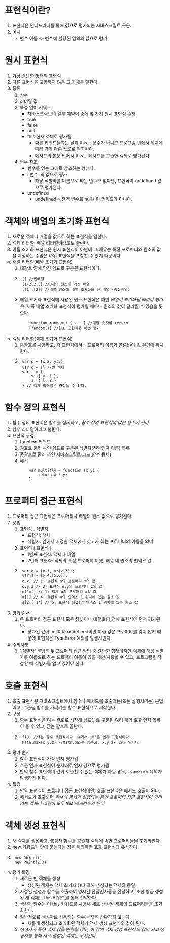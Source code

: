 # 표현식이란?
1. 표현식은 인터프리터를 통해 값으로 평가되는 자바스크립트 구문.
2. 예시
    * 변수 이름 -> 변수에 할당된 임의의 값으로 평가

# 원시 표현식
1. 가장 간단한 형태의 표현식
2. 다른 표현식을 포함하지 않은 그 자체를 말한다.
3. 종류
    1. 상수
    2. 리터럴 값
    3. 특정 언어 키워드
        * 자바스크림브의 일부 예약어 중에 몇 가지 원시 표현식 존재
        * true
        * false
        * null
        * this 현재 객체로 평가됨
            * 다른 키워드들과는 달리 this는 상수가 아니고 프로그램 안에서 위치에 따라 각기 다른 값으로 평가된다.
            * 메서드의 본문 안에서 this는 메서드를 호출한 객체로 평가된다.
    4. 변수 참조
        * 변수를 있는 그대로 참조하는 형태다.
        * i 변수 i의 값으로 평가
            * 해당 식별바를 이름으로 하는 변수가 없다면, 표현식이 undefined 값으로 평가된다.
        * undefined
            * undefined는 전역 변수로 null처럼 키워드가 아니다.

# 객체와 배열의 초기화 표현식
1. 새로운 객체나 배열을 값으로 하는 표현식을 말한다.
2. 객체 리터럴, 배열 리터럴이라고도 불린다.
3. 이들 초기화 표현식은 원시 표현식이 아닌데 그 이유는 특정 프로퍼티와 원소의 값을 지정하는 수많은 하위 표현식을 포함할 수 있기 때문이다.
4. 배열 리터럴(배열 초기화 표현식)
    1. 대괄호 안에 담긴 쉼표로 구분된 표현식이다.
    2. ```
        [] //빈배열
        [1+2,2,3] //3개의 원소를 가진 배열
        [[1],[2]] //배열 원소에 배열 초기화를 한 배열 (중첩배열)
        ```
    3. 배열 초기화 표현식에 사용된 원소 표현식은 매번 *배열이 초기화될 때마다 평가 된다.* 즉 배열 초기화 표현식이 평가될 때마다 원소의 값이 달라질 수 있음을 뜻한다.
        ```
            function random() { ... } //랜덤 숫자를 return
            [random()] //원소 표현식은 매번 평가
        ```
5. 객체 리터럴(객체 초기화 표현식)
    1. 중괄호를 사용하고, 각 표현식에서는 프로퍼티 이름과 콜론(:)이 값 왼편에 위치한다.
    2. ```
        var p = {x:2, y:3};
        var q = {} //빈 객체
        var r = {
            x: { y: 1 },
            z: { l: 2 }
        } // 객체 리터럴은 중첩될 수 있다.
        ```

# 함수 정의 표현식
1. 함수 정의 표현식은 함수를 정의하고, *함수 정의 표현식의 값은 함수가 된다.*
2. 함수 리터럴이라고 불린다.
3. 표현식 구성
    1. function 키워드
    2. 괄호로 둘러 싸인 쉼표로 구분된 식별자(전달인자 이름) 목록
    3. 중괄호로 둘러 싸인 자바스크립트 코드(함수 몸체)
    4. 예시
        ```
            var multifly = function (x,y) {
                return x * y;
            }
        ```

# 프로퍼티 접근 표현식
1. 프로퍼티 접근 표현식은 프로퍼티나 배열의 원소 값으로 평가된다.
2. 문법
    1. 표현식 . 식별자
        * 표현식: 객체
        * 식별자: 앞에서 지정한 객체에서 찾고자 하는 프로퍼티의 이름을 의미
    2. 표현식 [ 표현식 ]
        * 1번째 표현식: 객체나 배열
        * 2번째 표현식: 객체의 특정 프로퍼티 이름, 배열 내 원소의 인덱스 값
    3. ```
        var o = {x:1, y:{z:3}};
        var a = [o,4,[5,6]];
        o.x; // 1: 표현식 o의 프로퍼티 x의 값
        o.y.z // 3: 표현식 o.y의 프로퍼티 z의 값
        o['x'] // 1: 객체 o의 프로퍼티 x의 값
        a[1] // 4: 표현식 a의 인덱스 1 위치에 있는 원소 값
        a[2]['1'] // 6: 표현식 a[2]의 인덱스 1 위치에 있는 원소 값
        ```
3. 평가 순서
    1. 두 프로퍼티 접근 표현식 모두 점(.)이나 대괄호([) 전에 표현식이 먼저 평가된다.
        * 평가된 값이 null이나 undefined이면 이들 값은 프로퍼티를 갖지 않기 때문에 표현식은 TypeError 예외를 발생시킨다.
4. 주의사항
    1. '.식별자' 문법은 두 프로퍼티 접근 방법 중 간단한 형태이지만 객체에 해당 식별자를 이름으로 하는 프로퍼티 이름이 있을 때만 사용할 수 있고, 프로그램을 작성할 때 식별자를 알고 있어야 한다.

# 호출 표현식
1. 호출 표현식은 자바스크립트에서 함수나 메서드를 호출하는(또는 실행시키는) 문법이고, 호출될 함수를 가리키는 함수 표현식으로 시작한다.
2. 구성
    1. 함수 표현식은 여는 괄호로 시작해 쉼표(,)로 구분된 여러 개의 호출 인자 목록이 올 수 있고, 닫는 괄호로 끝난다.
    2. ```
        f(0) //f는 함수 표현식이다. 여기서 '0'은 인자 표현식이다.
        Math.max(x,y,z) //Math.max는 함수고, x,y,z가 호출 인자다.
        ```
3. 평가 순서
    1. 함수 표현식이 가장 먼저 평가됨
    2. 호출 인자 표현식이 순서대로 인자 값으로 평가됨
    3. 만약 함수 표현식의 값이 호출할 수 있는 객체가 아닐 경우, TypeError 예외가 발생하게 된다.
4. 특징
    1. 만약 표현식이 프로퍼티 접근 표현식이면, 호출 표현식은 메서드 호출이 된다.
    2. 메서드가 호출되면 *함수의 몸체가 실행되는 동안 프로퍼티 접근 표현식이 가리키는 객체나 배열이 모두 this 매개변수가 된다.*

# 객체 생성 표현식
1. 새 객체를 생성하고, 생성자 함수를 호출해 객체에 속한 프로퍼티들을 초기화한다.
2. new 키워드가 앞에 붙는다는 점을 제외하면 호출 표현식과 유사하다.
3. ```
    new Object()
    new Point(2,3)
    ```
4. 평가 특징
    1. 새로운 빈 객체를 생성
        * 생성된 객체는 객체 초기자 {}에 의해 생성되는 객체와 동일
    2. 지정된 생성자 함수를 호출하여 명시된 전달인자들을 전달하고, 또한 방금 생성된 새 객체도 this 키워드를 통해 전달한다.
    3. 생성자 함수는 이 this 키워드를 사용해 새로 생성될 객체의 프로퍼티들을 초기화한다.
    4. 일반적으로 생성자로 사용되는 함수는 값을 반환하지 않는다.
        * 새롭게 생성되고 초기화된 객체가 객체 생성 표현식의 값이 된다.
    5. *생성자가 특정 객체 값을 반환할 경우, 이 값이 객체 생성 표현식의 값이 되고 생성자를 통해 새로 생성된 객체는 무시된다.*
        

